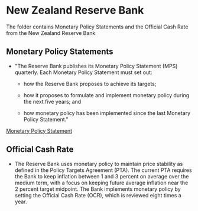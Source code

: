 # New Zealand Reserve Bank

The folder contains Monetary Policy Statements and the Official Cash Rate from the New Zealand Reserve Bank

## Monetary Policy Statements

- "The Reserve Bank publishes its Monetary Policy Statement (MPS) quarterly. Each Monetary Policy Statement must set out:

  - how the Reserve Bank proposes to achieve its targets;

  - how it proposes to formulate and implement monetary policy during the next five years; and

  - how monetary policy has been implemented since the last Monetary Policy Statement."

[Monetary Policy Statement](https://www.rbnz.govt.nz/monetary-policy/monetary-policy-statement)

## Official Cash Rate

- The Reserve Bank uses monetary policy to maintain price stability as defined in the Policy Targets Agreement (PTA). The current PTA requires the Bank to keep inflation between 1 and 3 percent on average over the medium term, with a focus on keeping future average inflation near the 2 percent target midpoint. The Bank implements monetary policy by setting the Official Cash Rate (OCR), which is reviewed eight times a year.